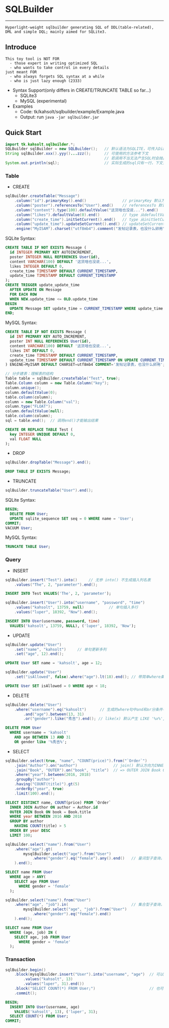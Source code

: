 # SQLBuilder

---
    Hyperlight-weight sqlbuilder generating SQL of DDL(table-related), 
    DML and simple DQL; mainly aimed for SQLite3.
    
## Introduce
    This toy tool is NOT FOR 
      - those expert in writing optimized SQL
      - who wants to take control in every details
    just meant FOR
      - who always forgets SQL syntax at a while
      - who is just lazy enough (2333)
  - Syntax Support(only differs in CREATE/TRUNCATE TABLE so far...)
    - SQLite3
    - MySQL (experimental)
  - Examples
    - Code: tk/kahsolt/sqlbuilder/example/Example.java
    - Output: run `java -jar sqlbuilder.jar`
    
## Quick Start
```java
import tk.kahsolt.sqlbuilder.*;
SQLBuilder sqlBuilder = new SQLBuilder();   // 默认语法为SQLITE，可传入Dialect.MYSQL
String sqlBuilder.xxx().yyy()...zzz();      // 可使用的方法参考下文
                                            // 若调用不当无法产生SQL时会抛出NullPointerException，可酌情处理
System.out.println(sql);                    // 实际生成的sql只有一行，下文为了方便阅读而手工调整了缩进 :)
```
### Table
   - CREATE
```java
sqlBuilder.createTable("Message")
    .column("id").primaryKey().end()                // primaryKey 默认为 Integer + AutoIncrement
    .column("poster").referencesTo("User").end()    // referencesTo 默认指向参考表的字段 id(小写)
    .column("content").type(100).defaultValue("这货啥也没说...").end()    // type 默认为 VARCHAR，可仅指出长度
    .column("likes").defaultValue(0).end()          // type 从defaultValue中推测(仅INT/FLOAT/VARCHAR)
    .column("create_time").initSetCurrent().end()   // type 从initSetCurrent或updateSetCurrent推测为TIMESTAMP
    .column("update_time").updateSetCurrent().end() // updateSetCurrent 默认隐含了 initSetCurrent
    .engine("MyISAM").charset("utf8mb4").comment("发帖记录表，也没什么卵用").end();
```
SQLite Syntax:
```sql
CREATE TABLE IF NOT EXISTS Message (
  id INTEGER PRIMARY KEY AUTOINCREMENT, 
  poster INTEGER NULL REFERENCES User(id), 
  content VARCHAR(100) DEFAULT '这货啥也没说...', 
  likes INTEGER DEFAULT 0, 
  create_time TIMESTAMP DEFAULT CURRENT_TIMESTAMP, 
  update_time TIMESTAMP DEFAULT CURRENT_TIMESTAMP
); 
CREATE TRIGGER update_update_time 
  AFTER UPDATE ON Message 
  FOR EACH ROW 
  WHEN NEW.update_time <= OLD.update_time 
BEGIN 
  UPDATE Message SET update_time = CURRENT_TIMESTAMP WHERE update_time = OLD.update_time; 
END;
```
MySQL Syntax:
```sql
CREATE TABLE IF NOT EXISTS Message (
  id INT PRIMARY KEY AUTO_INCREMENT, 
  poster INT NULL REFERENCES User(id), 
  content VARCHAR(100) DEFAULT '这货啥也没说...', 
  likes INT DEFAULT 0, 
  create_time TIMESTAMP DEFAULT CURRENT_TIMESTAMP, 
  update_time TIMESTAMP DEFAULT CURRENT_TIMESTAMP ON UPDATE CURRENT_TIMESTAMP
) ENGINE=MyISAM DEFAULT CHARSET=utf8mb4 COMMENT='发帖记录表，也没什么卵用';
```
```java
// 分步建表：理解表的结构
Table table = sqlBuilder.createTable("Test", true);
Table.Column column = new Table.Column("key");
column.unique();
column.defaultValue(0);
table.column(column);
column = new Table.Column("val");
column.type("FLOAT");
column.defaultValue(null);
table.column(column);
sql = table.end();  // 调用end()才能输出结果
```
```sql
CREATE OR REPLACE TABLE Test (
  key INTEGER UNIQUE DEFAULT 0, 
  val FLOAT NULL
);
```

  - DROP
```java
sqlBuilder.dropTable("Message").end();
```
```sql
DROP TABLE IF EXISTS Message;
```

  - TRUNCATE
```java
sqlBuilder.truncateTable("User").end();
```
SQLite Syntax:
```sql
BEGIN; 
  DELETE FROM User; 
  UPDATE sqlite_sequence SET seq = 0 WHERE name = 'User'; 
COMMIT; 
VACUUM User;
```
MySQL Syntax:
```sql
TRUNCATE TABLE User;
```

### Query
  - INSERT
```java
sqlBuilder.insert("Test").into()     // 无参 into() 不生成插入列名表
    .values("The", 2, "parameter").end();
```
```sql
INSERT INTO Test VALUES('The', 2, 'parameter');
```
```java
sqlBuilder.insert("User").into("username", "password", "time")
    .values("kahsolt", 13759, null)           // 单句插入多行
    .values("luper", 18392, "Now").end();
```
```sql
INSERT INTO User(username, password, time)
  VALUES('kahsolt', 13759, NULL), ('luper', 18392, 'Now');
```

  - UPDATE
```java
sqlBuilder.update("User")
    .set("name", "kahsolt")     // 单句更新多列
    .set("age", 12).end();
```
```sql
UPDATE User SET name = 'kahsolt', age = 12;
```
```java
sqlBuilder.update("User")
    .set("isAllowed", false).where("age").lt(18).end(); // 带简单where条件
```
```sql
UPDATE User SET isAllowed = 0 WHERE age < 18;
```

  - DELETE
```java
sqlBuilder.delete("User")
    .where("username").eq("kahsolt")      // 生成的where句中and和or分条件不带括号，请自行组织顺序 :(
        .and("age").between(13, 31)
        .or("gender").like("秀吉").end(); // like(x) 默认产生 LIKE '%x%', 可带参数raw传入原生SQL片段
```
```sql
DELETE FROM User 
  WHERE username = 'kahsolt' 
    AND age BETWEEN 13 AND 31 
    OR gender like '%秀吉%';
```

  - SELECT
```java
sqlBuilder.select(true, "name", "COUNT(price)").from("`Order`")
    .join("Author").on("author")                // join() 默认方向为INNER, on() 默认指向参照表的id字段 => INNER JOIN Author ON author = Author.id
    .join("Book", "OUTER").on("book", "title")  // => OUTER JOIN Book ON book = Book.title
    .where("year").between(2016, 2018)
    .groupBy("author")
    .having("COUNT(title)").gt(5)
    .orderBy("year", true)
    .limit(100).end();
```
```sql
SELECT DISTINCT name, COUNT(price) FROM `Order` 
  INNER JOIN Author ON author = Author.id 
  OUTER JOIN Book ON book = Book.title 
  WHERE year BETWEEN 2016 AND 2018 
  GROUP BY author 
    HAVING COUNT(title) > 5 
  ORDER BY year DESC 
  LIMIT 100;
```
```java
sqlBuilder.select("name").from("User")
    .where("age").gt(
        mysqlBuilder.select("age").from("User")
            .where("gender").eq("female").any().end()   // 量词型子查询，可调用any()/some()/all()
    ).end();
```
```sql
SELECT name FROM User 
  WHERE age > ANY(
    SELECT age FROM User 
      WHERE gender = 'female'
  );
```
```java
sqlBuilder.select("name").from("User")
    .where("age", "job").in(                            // 集合型子查询，可调用in()/notin()，可传入多个列名(列构造器)
        mysqlBuilder.select("age", "job").from("User")
            .where("gender").eq("female").end()
    ).end();
```
```sql
SELECT name FROM User 
  WHERE (age, job) IN (
    SELECT age, job FROM User 
      WHERE gender = 'female'
  );
```

### Transaction
```java
sqlBuilder.begin()
    .block(mysqlBuilder.insert("User").into("username", "age")  // 可以用SQLBuilder嵌套造句
        .values("kahsolt", 13)
        .values("luper", 31).end())
    .block("SELECT COUNT(*) FROM User;")                        // 也可以传手写的SQL
    .commit();
```
```sql
BEGIN; 
  INSERT INTO User(username, age) 
    VALUES('kahsolt', 13), ('luper', 31); 
  SELECT COUNT(*) FROM User; 
COMMIT;
```
